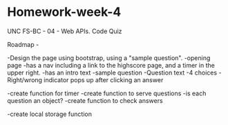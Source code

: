 # Homework-week-4

UNC FS-BC - 04 - Web APIs. Code Quiz

Roadmap -

-Design the page using bootstrap, using a "sample question".
-opening page
-has a nav including a link to the highscore page, and a timer in the upper right.
-has an intro text
-sample question
-Question text
-4 choices
-Right/wrong indicator pops up after clicking an answer

-create function for timer
-create function to serve questions
-is each question an object?
-create function to check answers

-create local storage function
